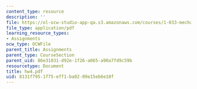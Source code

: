 ```yaml
---
content_type: resource
description: ''
file: https://ol-ocw-studio-app-qa.s3.amazonaws.com/courses/1-033-mechanics-of-material-systems-an-energy-approach-fall-2003/8131f7951f75eff1ba0209e15eb6e10f_hw4.pdf
file_type: application/pdf
learning_resource_types:
- Assignments
ocw_type: OCWFile
parent_title: Assignments
parent_type: CourseSection
parent_uid: 86e31031-d92e-1f26-a065-a90a7fd9c59b
resourcetype: Document
title: hw4.pdf
uid: 8131f795-1f75-eff1-ba02-09e15eb6e10f
---
```

